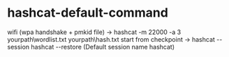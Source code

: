 # hashcat-default-command
wifi (wpa handshake + pmkid file) -> hashcat -m 22000 -a 3 yourpath\wordlist.txt yourpath\hash.txt 
start from checkpoint -> hashcat --session hashcat --restore (Default session name hashcat)
